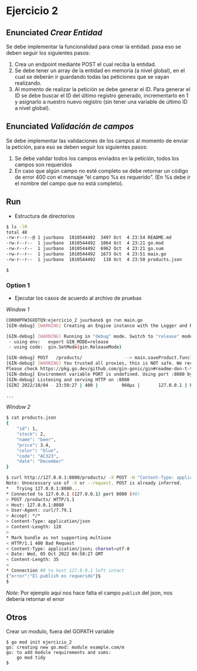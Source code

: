 # Ejercicio 2

## Enunciated *_Crear Entidad_*

Se debe implementar la funcionalidad para crear la entidad. pasa eso se deben seguir los siguientes pasos:

1. Crea un endpoint mediante POST el cual reciba la entidad.
2. Se debe tener un array de la entidad en memoria (a nivel global), en el cual se deberán ir guardando todas las peticiones que se vayan realizando.
3. Al momento de realizar la petición se debe generar el ID. Para generar el ID se debe buscar el ID del último registro generado, incrementarlo en 1 y asignarlo a nuestro nuevo registro (sin tener una variable de último ID a nivel global).


## Enunciated *_Validación de campos_*

Se debe implementar las validaciones de los campos al momento de enviar la petición, para eso se deben seguir los siguientes pasos:
1. Se debe validar todos los campos enviados en la petición, todos los campos son requeridos
2. En caso que algún campo no esté completo se debe retornar un código de error 400 con el mensaje “el campo %s es requerido”. (En %s debe ir el nombre del campo que no está completo).


## Run 

- Estructura de directorios

```bash
$ ls -lR
total 48
-rw-r--r--@ 1 juurbano  1010544492  3497 Oct  4 23:54 README.md
-rw-r--r--  1 juurbano  1010544492  1064 Oct  4 23:21 go.mod
-rw-r--r--  1 juurbano  1010544492  6962 Oct  4 23:21 go.sum
-rw-r--r--  1 juurbano  1010544492  1673 Oct  4 23:51 main.go
-rw-r--r--  1 juurbano  1010544492   138 Oct  4 23:50 products.json

$
```

### Option 1

- Ejecutar los casos de acuerdo al archivo de pruebas

*Window 1*

```bash
CO000PFW3GXDTQ9:ejercicio_2 juurbano$ go run main.go
[GIN-debug] [WARNING] Creating an Engine instance with the Logger and Recovery middleware already attached.

[GIN-debug] [WARNING] Running in "debug" mode. Switch to "release" mode in production.
 - using env:   export GIN_MODE=release
 - using code:  gin.SetMode(gin.ReleaseMode)

[GIN-debug] POST   /products/                --> main.saveProduct.func1 (3 handlers)
[GIN-debug] [WARNING] You trusted all proxies, this is NOT safe. We recommend you to set a value.
Please check https://pkg.go.dev/github.com/gin-gonic/gin#readme-don-t-trust-all-proxies for details.
[GIN-debug] Environment variable PORT is undefined. Using port :8080 by default
[GIN-debug] Listening and serving HTTP on :8080
[GIN] 2022/10/04 - 23:50:27 | 400 |         960µs |       127.0.0.1 | POST     "/products/"

...

```

*Window 2*

```bash
$ cat products.json
{
    "id": 1,
    "stock": 2,
    "name": "beer",
    "price": 3.4,
    "color": "blue",
    "code": "AC323",
    "date": "December"
}

$ curl http://127.0.0.1:8080/products/ -X POST -H "Content-Type: application/json" -d @products.json -vvv ; echo "" | cat -e
Note: Unnecessary use of -X or --request, POST is already inferred.
*   Trying 127.0.0.1:8080...
* Connected to 127.0.0.1 (127.0.0.1) port 8080 (#0)
> POST /products/ HTTP/1.1
> Host: 127.0.0.1:8080
> User-Agent: curl/7.79.1
> Accept: */*
> Content-Type: application/json
> Content-Length: 128
>
* Mark bundle as not supporting multiuse
< HTTP/1.1 400 Bad Request
< Content-Type: application/json; charset=utf-8
< Date: Wed, 05 Oct 2022 04:50:27 GMT
< Content-Length: 35
<
* Connection #0 to host 127.0.0.1 left intact
{"error":"El publish es requerido"}$
$

```

_Note_: Por ejemplo aquí nos hace falta el campo `publish` del json, nos debería retornar el error


## Otros

Crear un modulo, fuera del GOPATH variable

```
$ go mod init ejercicio_2
go: creating new go.mod: module example.com/m
go: to add module requirements and sums:
	go mod tidy
$
```

